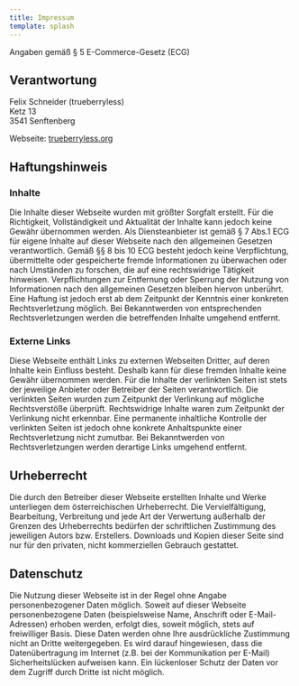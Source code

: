```yaml
---
title: Impressum
template: splash
---
```


Angaben gemäß § 5 E-Commerce-Gesetz (ECG)

## Verantwortung

Felix Schneider (trueberryless)  
Ketz 13  
3541 Senftenberg

Webseite: [trueberryless.org](https://trueberryless.org)

## Haftungshinweis

### Inhalte

Die Inhalte dieser Webseite wurden mit größter Sorgfalt erstellt. Für die Richtigkeit, Vollständigkeit und Aktualität der Inhalte kann jedoch keine Gewähr übernommen werden. Als Diensteanbieter ist gemäß § 7 Abs.1 ECG für eigene Inhalte auf dieser Webseite nach den allgemeinen Gesetzen verantwortlich. Gemäß §§ 8 bis 10 ECG besteht jedoch keine Verpflichtung, übermittelte oder gespeicherte fremde Informationen zu überwachen oder nach Umständen zu forschen, die auf eine rechtswidrige Tätigkeit hinweisen. Verpflichtungen zur Entfernung oder Sperrung der Nutzung von Informationen nach den allgemeinen Gesetzen bleiben hiervon unberührt. Eine Haftung ist jedoch erst ab dem Zeitpunkt der Kenntnis einer konkreten Rechtsverletzung möglich. Bei Bekanntwerden von entsprechenden Rechtsverletzungen werden die betreffenden Inhalte umgehend entfernt.

### Externe Links

Diese Webseite enthält Links zu externen Webseiten Dritter, auf deren Inhalte kein Einfluss besteht. Deshalb kann für diese fremden Inhalte keine Gewähr übernommen werden. Für die Inhalte der verlinkten Seiten ist stets der jeweilige Anbieter oder Betreiber der Seiten verantwortlich. Die verlinkten Seiten wurden zum Zeitpunkt der Verlinkung auf mögliche Rechtsverstöße überprüft. Rechtswidrige Inhalte waren zum Zeitpunkt der Verlinkung nicht erkennbar. Eine permanente inhaltliche Kontrolle der verlinkten Seiten ist jedoch ohne konkrete Anhaltspunkte einer Rechtsverletzung nicht zumutbar. Bei Bekanntwerden von Rechtsverletzungen werden derartige Links umgehend entfernt.

## Urheberrecht

Die durch den Betreiber dieser Webseite erstellten Inhalte und Werke unterliegen dem österreichischen Urheberrecht. Die Vervielfältigung, Bearbeitung, Verbreitung und jede Art der Verwertung außerhalb der Grenzen des Urheberrechts bedürfen der schriftlichen Zustimmung des jeweiligen Autors bzw. Erstellers. Downloads und Kopien dieser Seite sind nur für den privaten, nicht kommerziellen Gebrauch gestattet.

## Datenschutz

Die Nutzung dieser Webseite ist in der Regel ohne Angabe personenbezogener Daten möglich. Soweit auf dieser Webseite personenbezogene Daten (beispielsweise Name, Anschrift oder E-Mail-Adressen) erhoben werden, erfolgt dies, soweit möglich, stets auf freiwilliger Basis. Diese Daten werden ohne Ihre ausdrückliche Zustimmung nicht an Dritte weitergegeben. Es wird darauf hingewiesen, dass die Datenübertragung im Internet (z.B. bei der Kommunikation per E-Mail) Sicherheitslücken aufweisen kann. Ein lückenloser Schutz der Daten vor dem Zugriff durch Dritte ist nicht möglich.
